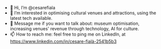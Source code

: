 - 👋 Hi, I’m @cesarefiala
- 👀 I’m interested in optimising cultural venues and attractions, using the latest tech available.
- 💞️ Message me if you want to talk about: museum optimisation, increasing venues' revenue through technology, AI for culture. 
- 📫 How to reach me: feel free to ping me on LinkedIn, at https://www.linkedin.com/in/cesare-fialà-2541b5b3
